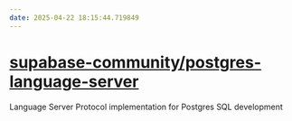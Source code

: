 ```yaml
---
date: 2025-04-22 18:15:44.719849
---
```


# [supabase-community/postgres-language-server](https://github.com/supabase-community/postgres-language-server)

Language Server Protocol implementation for Postgres SQL development
